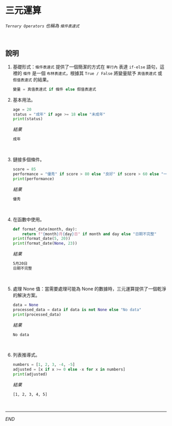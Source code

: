 # 三元運算

_`Ternary Operators` 也稱為 `條件表達式`_

<br>

## 說明

1. 基礎形式：`條件表達式` 提供了一個簡潔的方式在 `單行內` 表達 `if-else` 語句，這裡的 `條件` 是一個 `布林表達式`，根據其 `True / False` 將變量賦予 `真值表達式` 或 `假值表達式` 的結果。

    ```python
    變量 = 真值表達式 if 條件 else 假值表達式
    ```

2. 基本用法。

    ```python
    age = 20
    status = "成年" if age >= 18 else "未成年"
    print(status)
    ```

    _結果_
    ```bash
    成年
    ```

<br>

3. 鏈接多個條件。

    ```python
    score = 85
    performance = "優秀" if score > 80 else "良好" if score > 60 else "一般"
    print(performance)
    ```

    _結果_
    ```bash
    優秀
    ```

<br>

4. 在函數中使用。

    ```python
    def format_date(month, day):
        return f"{month}月{day}日" if month and day else "日期不完整"
    print(format_date(5, 20))
    print(format_date(None, 23))
    ```

    _結果_
    ```bash
    5月20日
    日期不完整
    ```

<br>

5. 處理 None 值：當需要處理可能為 None 的數據時，三元運算提供了一個乾淨的解決方案。

    ```python
    data = None
    processed_data = data if data is not None else "No data"
    print(processed_data)
    ```

    _結果_
    ```bash
    No data
    ```

<br>

6. 列表推導式。

    ```python
    numbers = [1, 2, 3, -4, -5]
    adjusted = [x if x >= 0 else -x for x in numbers]
    print(adjusted)
    ```

    _結果_
    ```bash
    [1, 2, 3, 4, 5]
    ```

<br>

___

_END_